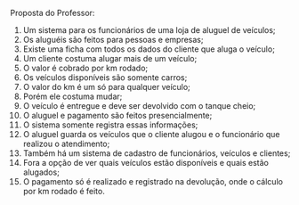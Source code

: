 Proposta do Professor:
1. Um sistema para os funcionários de uma loja de aluguel de veículos;
2. Os aluguéis são feitos para pessoas e empresas;
3. Existe uma ficha com todos os dados do cliente que aluga o veículo;
4. Um cliente costuma alugar mais de um veículo;
5. O valor é cobrado por km rodado;
6. Os veículos disponíveis são somente carros;
7. O valor do km é um só para qualquer veículo;
8. Porém ele costuma mudar;
9. O veículo é entregue e deve ser devolvido com o tanque cheio;
10. O aluguel e pagamento são feitos presencialmente;
11. O sistema somente registra essas informações;
12. O aluguel guarda os veículos que o cliente alugou e o funcionário que realizou o atendimento;
13. Também há um sistema de cadastro de funcionários, veículos e clientes;
14. Fora a opção de ver quais veículos estão disponíveis e quais estão alugados;
15. O pagamento só é realizado e registrado na devolução, onde o cálculo por km rodado é feito.
